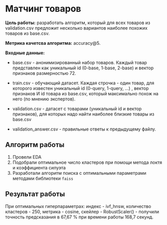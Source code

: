 # Матчинг товаров

**Цель работы:** разработать алгоритм, который для всех товаров из validation.csv предложит несколько вариантов наиболее похожих товаров из base.csv. 

**Метрика качетсва алгоритма:** accuracy@5.

**Входные данные:**

- base.csv - анонимизированный набор товаров. Каждый товар представлен как уникальный id (0-base, 1-base, 2-base) и вектор признаков размерностью 72.

- train.csv - обучающий датасет. Каждая строчка - один товар, для которого известен уникальный id (0-query, 1-query, …) , вектор признаков И id товара из base.csv, который максимально похож на него (по мнению экспертов).

- validation.csv - датасет с товарами (уникальный id и вектор признаков), для которых надо найти наиболее близкие товары из base.csv

- validation_answer.csv - правильные ответы к предыдущему файлу.

## Алгоритм работы
1. Провели EDA
2. Подобрали оптимальное число кластеров при помощи метода локтя и коэффициента силуэта
3. Разработали алгоритм поиска с оптимальными параметрами методами библиотеки `faiss`

## Результат работы
При оптимальных гиперпараметрах: индекс - ivf_hnsw, количество кластеров - 250, метрика - cosine, скейлер - RobustScaler() - получили точность предсказания в 67,67 % при времени работы 168,7 секунд. 
